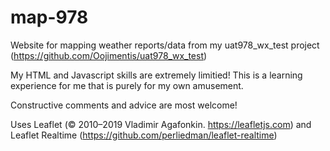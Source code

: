# map-978

Website for mapping weather reports/data from my uat978_wx_test project (https://github.com/Oojimentis/uat978_wx_test)

My HTML and Javascript skills are extremely limitied! This is a learning experience for me that is purely for my own amusement.

Constructive comments and advice are most welcome!

Uses Leaflet (© 2010–2019 Vladimir Agafonkin. https://leafletjs.com) 
and Leaflet Realtime (https://github.com/perliedman/leaflet-realtime)


